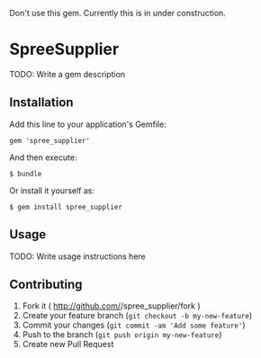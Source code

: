 Don't use this gem. Currently this is in under construction.
 
# SpreeSupplier

TODO: Write a gem description

## Installation

Add this line to your application's Gemfile:

    gem 'spree_supplier'

And then execute:

    $ bundle

Or install it yourself as:

    $ gem install spree_supplier

## Usage

TODO: Write usage instructions here

## Contributing

1. Fork it ( http://github.com/<my-github-username>/spree_supplier/fork )
2. Create your feature branch (`git checkout -b my-new-feature`)
3. Commit your changes (`git commit -am 'Add some feature'`)
4. Push to the branch (`git push origin my-new-feature`)
5. Create new Pull Request
